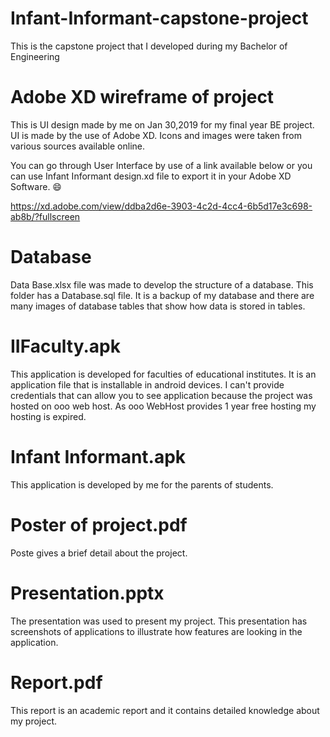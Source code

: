 # Infant-Informant-capstone-project
This is the capstone project that I developed during my Bachelor of Engineering

# Adobe XD wireframe of project
This is UI design made by me on Jan 30,2019 for my final year BE project. UI is made by the use of Adobe XD. Icons and images were taken from various sources available online.

You can go through User Interface by use of a link available below or you can use      Infant Informant design.xd file to export it in your Adobe XD Software. :smile:

https://xd.adobe.com/view/ddba2d6e-3903-4c2d-4cc4-6b5d17e3c698-ab8b/?fullscreen

# Database
Data Base.xlsx file was made to develop the structure of a database. This folder has a Database.sql file. It is a backup of my database and there are many images of database tables that show how data is stored in tables.
 
# IIFaculty.apk 
This application is developed for faculties of educational institutes. It is an application file that is installable in android devices. I can't provide credentials that can allow you to see application because the project was hosted on ooo web host. As ooo WebHost provides 1 year free hosting my hosting is expired.

# Infant Informant.apk
This application is developed by me for the parents of students.

# Poster of project.pdf
Poste gives a brief detail about the project.

# Presentation.pptx
The presentation was used to present my project. This presentation has screenshots of applications to illustrate how features are looking in the application. 

# Report.pdf
This report is an academic report and it contains detailed knowledge about my project.
